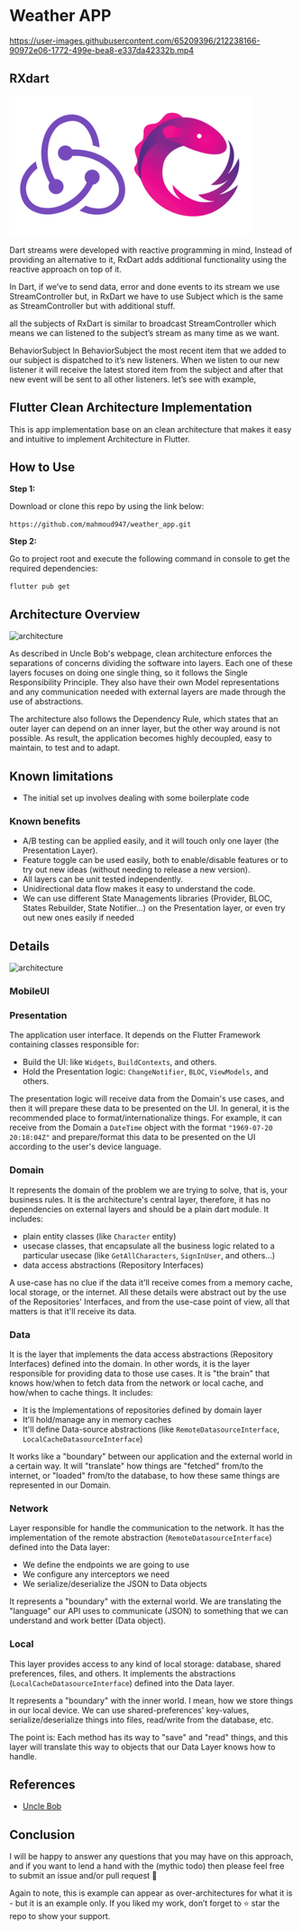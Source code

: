 # Weather APP



https://user-images.githubusercontent.com/65209396/212238166-90972e06-1772-499e-bea8-e337da42332b.mp4



## RXdart

![architecture](./art/rxdart.png?raw=true)

Dart streams were developed with reactive programming in mind, Instead of providing an alternative to it, RxDart adds additional functionality using the reactive approach on top of it.

In Dart, if we’ve to send data, error and done events to its stream we use StreamController but, in RxDart we have to use Subject which is the same as StreamController but with additional stuff.

all the subjects of RxDart is similar to broadcast StreamController which means we can listened to the subject’s stream as many time as we want.

BehaviorSubject
In BehaviorSubject the most recent item that we added to our subject is dispatched to it’s new listeners. When we listen to our new listener it will receive the latest stored item from the subject and after that new event will be sent to all other listeners. let’s see with example,

## Flutter Clean Architecture Implementation

This is app implementation base on an clean architecture that makes it easy and intuitive to implement Architecture in Flutter.

## How to Use

**Step 1:**

Download or clone this repo by using the link below:

```https://github.com/mahmoud947/weather_app.git```

**Step 2:**

Go to project root and execute the following command in console to get the required dependencies:

```flutter pub get```

## Architecture Overview

![architecture](./art/arch1.png?raw=true)

As described in Uncle Bob's webpage, clean architecture enforces the separations of concerns dividing the software into layers. Each one of these layers focuses on doing one single thing, so it follows the Single Responsibility Principle. They also have their own Model representations and any communication needed with external layers are made through the use of abstractions.

The architecture also follows the Dependency Rule, which states that an outer layer can depend on an inner layer, but the other way around is not possible. As result, the application becomes highly decoupled, easy to maintain, to test and to adapt.

## Known limitations

- The initial set up involves dealing with some boilerplate code

### Known benefits

- A/B testing can be applied easily, and it will touch only one layer (the Presentation Layer).
- Feature toggle can be used easily, both to enable/disable features or to try out new ideas (without needing to release a new version).
- All layers can be unit tested independently.
- Unidirectional data flow makes it easy to understand the code.
- We can use different State Managements libraries (Provider, BLOC, States Rebuilder, State Notifier...) on the Presentation layer, or even try out new ones easily if needed
  
## Details

![architecture](./art/arch2.png?raw=true)

### MobileUI

### Presentation

The application user interface. It depends on the Flutter Framework containing classes responsible for:

- Build the UI: like ``Widgets``, ``BuildContexts``, and others.
- Hold the Presentation logic: ``ChangeNotifier``, ``BLOC``, ``ViewModels``, and others.

The presentation logic will receive data from the Domain's use cases, and then it will prepare these data to be presented on the UI. In general, it is the recommended place to format/internationalize things. For example, it can receive from the Domain a ``DateTime`` object with the format ``"1969-07-20 20:18:04Z"`` and prepare/format this data to be presented on the UI according to the user's device language.

### Domain

It represents the domain of the problem we are trying to solve, that is, your business rules. It is the architecture's central layer, therefore, it has no dependencies on external layers and should be a plain dart module. It includes:

- plain entity classes (like ``Character`` entity)
- usecase classes, that encapsulate all the business logic related to a particular usecase (like ``GetAllCharacters``, ``SignInUser``, and others...)
- data access abstractions (Repository Interfaces)
  
A use-case has no clue if the data it'll receive comes from a memory cache, local storage, or the internet. All these details were abstract out by the use of the Repositories' Interfaces, and from the use-case point of view, all that matters is that it'll receive its data.

### Data

It is the layer that implements the data access abstractions (Repository Interfaces) defined into the domain. In other words, it is the layer responsible for providing data to those use cases. It is "the brain" that knows how/when to fetch data from the network or local cache, and how/when to cache things. It includes:

- It is the Implementations of repositories defined by domain layer
- It'll hold/manage any in memory caches
- It'll define Data-source abstractions (like ``RemoteDatasourceInterface``, ``LocalCacheDatasourceInterface``)
  
It works like a "boundary" between our application and the external world in a certain way. It will "translate" how things are "fetched" from/to the internet, or "loaded" from/to the database, to how these same things are represented in our Domain.

### Network

Layer responsible for handle the communication to the network. It has the implementation of the remote abstraction (``RemoteDatasourceInterface``) defined into the Data layer:

- We define the endpoints we are going to use
- We configure any interceptors we need
- We serialize/deserialize the JSON to Data objects

It represents a "boundary" with the external world. We are translating the "language" our API uses to communicate (JSON) to something that we can understand and work better (Data object).

### Local

This layer provides access to any kind of local storage: database, shared preferences, files, and others. It implements the abstractions (``LocalCacheDatasourceInterface``) defined into the Data layer.

It represents a "boundary" with the inner world. I mean, how we store things in our local device. We can use shared-preferences' key-values, serialize/deserialize things into files, read/write from the database, etc.

The point is: Each method has its way to "save" and "read" things, and this layer will translate this way to objects that our Data Layer knows how to handle.

## References

- [Uncle Bob](https://blog.cleancoder.com/uncle-bob/2012/08/13/the-clean-architecture.html)

## Conclusion

I will be happy to answer any questions that you may have on this approach, and if you want to lend a hand with the (mythic todo) then please feel free to submit an issue and/or pull request 🙂

Again to note, this is example can appear as over-architectures for what it is - but it is an example only. If you liked my work, don’t forget to ⭐ star the repo to show your support.
